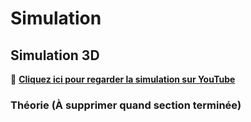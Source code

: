 # Simulation

## Simulation 3D

🔗 [**Cliquez ici pour regarder la simulation sur YouTube**](https://youtu.be/0_hS1EnDEKU)

### Théorie (À supprimer quand section terminée)

<!-- voir : https://tim-montmorency.com/582523-gestion/#/contenus/3_planification/30_simulation/ -->
